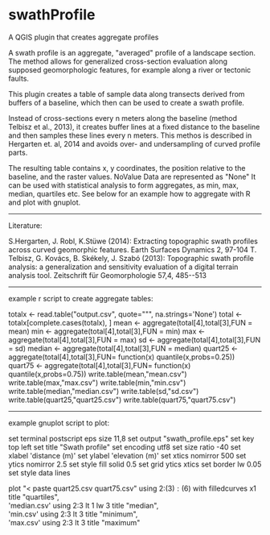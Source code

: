 # swathProfile
A QGIS plugin that creates aggregate profiles

A swath profile is an aggregate, "averaged" profile of a landscape section. 
The method allows for generalized cross-section evaluation along supposed geomorphologic features, for example along a river or tectonic faults.

This plugin creates a table of sample data along transects derived from buffers of a baseline, which then can be used to create a swath profile.

Instead of cross-sections every n meters along the baseline (method Telbisz et al., 2013), it creates buffer lines at a fixed distance to the baseline and then samples these lines every n meters. 
This methos is described in Hergarten et. al, 2014 and avoids over- and undersampling of curved profile parts. 

The resulting table contains x, y coordinates, the position relative to the baseline, and the raster values. NoValue Data are represented as "None"
It can be used with statistical analysis to form aggregates, as min, max, median, quartiles etc. See below for an example how to aggregate with R and plot with gnuplot.

---
Literature:

S.Hergarten, J. Robl, K.Stüwe (2014): Extracting topographic swath profiles across curved geomorphic features. Earth Surfaces Dynamics 2, 97-104
T. Telbisz, G. Kovács, B. Skékely, J. Szabó (2013): Topographic swath profile analysis: a generalization and sensitivity evaluation of a digital terrain analysis tool. Zeitschrift für Geomorphologie 57,4, 485--513


---

example r script to create aggregate tables:

totalx <- read.table("output.csv", quote="\"", na.strings='None')
total <- totalx[complete.cases(totalx), ]
mean <- aggregate(total[4],total[3],FUN = mean)
min <- aggregate(total[4],total[3],FUN = min)
max <- aggregate(total[4],total[3],FUN = max)
sd <- aggregate(total[4],total[3],FUN = sd)
median <- aggregate(total[4],total[3],FUN = median)
quart25 <- aggregate(total[4],total[3],FUN= function(x) quantile(x,probs=0.25))
quart75 <- aggregate(total[4],total[3],FUN= function(x) quantile(x,probs=0.75))
write.table(mean,"mean.csv")
write.table(max,"max.csv")
write.table(min,"min.csv")
write.table(median,"median.csv")
write.table(sd,"sd.csv")
write.table(quart25,"quart25.csv")
write.table(quart75,"quart75.csv")

---
example gnuplot script to plot:


set terminal postscript eps size 11,8
set output "swath_profile.eps"
set key top left
set title "Swath profile"
set encoding utf8
set size ratio -40
set xlabel 'distance (m)'
set ylabel 'elevation (m)'
set xtics nomirror 500
set ytics nomirror 2.5
set style fill solid 0.5
set grid ytics xtics
set border lw 0.05
set style data lines

plot "< paste quart25.csv quart75.csv" using 2:($3):($6) with filledcurves x1 title "quartiles", \
'median.csv' using 2:3 lt 1 lw 3 title "median",\
'min.csv' using 2:3 lt 3 title "minimum", \
'max.csv' using 2:3 lt 3 title "maximum"
    
